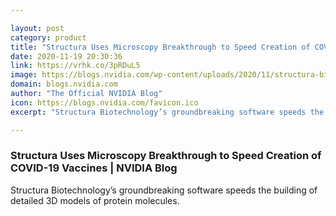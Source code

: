 ```yaml
---

layout: post
category: product
title: "Structura Uses Microscopy Breakthrough to Speed Creation of COVID-19 Vaccines"
date: 2020-11-19 20:30:36
link: https://vrhk.co/3pRDuL5
image: https://blogs.nvidia.com/wp-content/uploads/2020/11/structura-biotechnology.jpg
domain: blogs.nvidia.com
author: "The Official NVIDIA Blog"
icon: https://blogs.nvidia.com/favicon.ico
excerpt: "Structura Biotechnology’s groundbreaking software speeds the building of detailed 3D models of protein molecules."

---
```


### Structura Uses Microscopy Breakthrough to Speed Creation of COVID-19 Vaccines | NVIDIA Blog

Structura Biotechnology’s groundbreaking software speeds the building of detailed 3D models of protein molecules.
